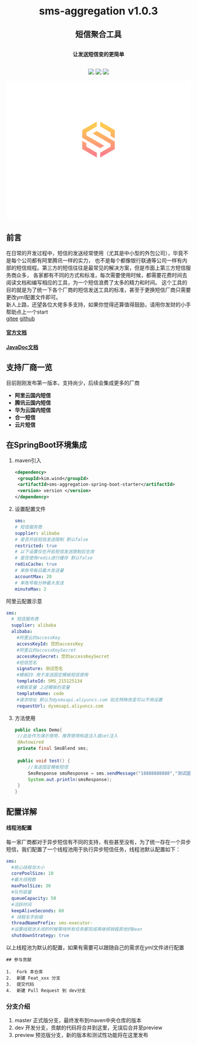 <h1 align="center" style="margin: 30px 0 30px; font-weight: bold;">sms-aggregation v1.0.3</h1>
<h2 align="center" style="margin: 30px 0 30px; font-weight: bold;">短信聚合工具</h2>
<h4 align="center" style="margin: 30px 0 30px; font-weight: bold;">让发送短信变的更简单</h4>
<p align="center">
<a href="https://gitee.com/the-wind-is-like-a-song/sms_aggregation/stargazers"><img src="https://gitee.com/the-wind-is-like-a-song/sms_aggregation/badge/star.svg?theme=gvp"></a>
<a href="https://gitee.com/the-wind-is-like-a-song/sms_aggregation/master/LICENSE"><img src="https://img.shields.io/badge/license-Apache--2.0-green"></a>
<a href="https://gitee.com/the-wind-is-like-a-song/sms_aggregation"><img src="https://img.shields.io/badge/version-v1.0.3-blue"></a>
</p>
<img src="/public/logo.png">

## 前言

在日常的开发过程中，短信的发送经常使用（尤其是中小型的外包公司），毕竟不是每个公司都有阿里腾讯一样的实力，
也不是每个都像银行联通等公司一样有内部的短信规程。第三方的短信往往是最常见的解决方案，但是市面上第三方短信服务商众多，
各家都有不同的方式和标准，每次需要使用时候，都需要花费时间去阅读文档和编写相应的工具，为一个短信浪费了太多的精力和时间。
这个工具的目的就是为了统一下各个厂商的短信发送工具的标准，甚至于更换短信厂商只需要更改yml配置文件即可。  
新人上路，还望各位大佬多多支持，如果你觉得还算值得鼓励，请用你发财的小手帮助点上一个start  
[gitee](https://gitee.com/the-wind-is-like-a-song/sms_aggregation)
[github](https://github.com/fengruge/sms_aggregation)

#### [官方文档](http://wind.kim)
#### [JavaDoc文档](https://apidoc.gitee.com/the-wind-is-like-a-song/sms_aggregation)

## 支持厂商一览

目前刚刚发布第一版本，支持尚少，后续会集成更多的厂商

- **阿里云国内短信**
- **腾讯云国内短信**
- **华为云国内短信**
- **合一短信**
- **云片短信**

## 在SpringBoot环境集成

1. maven引入
   
   ```xml
   <dependency>
    <groupId>kim.wind</groupId>
    <artifactId>sms-aggregation-spring-boot-starter</artifactId>
    <version> version </version>
   </dependency>
   ```
2. 设置配置文件
   
   ```yaml
   sms:
   # 短信服务商 
   supplier: alibaba
   # 是否开启短信发送限制 默认false
   restricted: true
   # 以下设置仅在开启短信发送限制后生效
   # 是否使用redis进行缓存 默认false
   redisCache: true
   # 单账号每日最大发送量
   accountMax: 20
   # 单账号每分钟最大发送
   minuteMax: 2
   ```

阿里云配置示意
```yaml
sms:
  # 短信服务商
  supplier: alibaba
  alibaba:
    #阿里云的accessKey
    accessKeyId: 您的accessKey
    #阿里云的accessKeySecret
    accessKeySecret: 您的accessKeySecret
    #短信签名
    signature: 测试签名
    #模板ID 用于发送固定模板短信使用
    templateId: SMS_215125134
    #模板变量 上述模板的变量
    templateName: code
    #请求地址 默认为dysmsapi.aliyuncs.com 如无特殊改变可以不用设置
    requestUrl: dysmsapi.aliyuncs.com
```

3. 方法使用
   
   ```java
   public class Demo{
    //此处作为演示使用，推荐使用构造注入或set注入
    @Autowired
    private final SmsBlend sms;
   
    public void test() {
        //发送固定模板短信
        SmsResponse smsResponse = sms.sendMessage("18888888888","测试固定模板短信");
        System.out.println(smsResponse);
    }
   }
   ```


## 配置详解

#### 线程池配置

每一家厂商都对于异步短信有不同的支持，有些甚至没有，为了统一存在一个异步短信，我们配置了一个线程池用于执行异步短信任务，线程池默认配置如下：  

```yaml
sms:
  #核心线程池大小
  corePoolSize: 10
  #最大线程数
  maxPoolSize: 30
  #队列容量
  queueCapacity: 50
  #活跃时间
  keepAliveSeconds: 60
  # 线程名字前缀
  threadNamePrefix: sms-executor-
  #设置线程池关闭的时候等待所有任务都完成再继续销毁其他的Bean
  shutdownStrategy: true
```

以上线程池为默认的配置，如果有需要可以跟随自己的需求在yml文件进行配置

```
## 参与贡献

1.  Fork 本仓库
2.  新建 Feat_xxx 分支
3.  提交代码
4.  新建 Pull Request 到 dev分支
```
### 分支介绍
1. master 正式版分支，最终发布到maven中央仓库的版本
2. dev 开发分支，贡献的代码将合并到这里，无误后合并至preview
3. preview 预览版分支，新的版本和测试性功能将在这里发布
